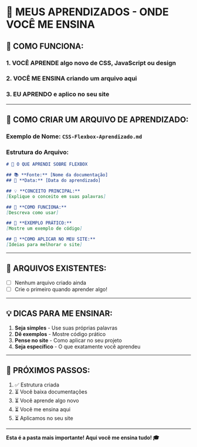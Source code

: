 # 🧠 MEUS APRENDIZADOS - ONDE VOCÊ ME ENSINA

## 🎯 **COMO FUNCIONA:**

### **1. VOCÊ APRENDE** algo novo de CSS, JavaScript ou design
### **2. VOCÊ ME ENSINA** criando um arquivo aqui
### **3. EU APRENDO** e aplico no seu site

---

## 📝 **COMO CRIAR UM ARQUIVO DE APRENDIZADO:**

### **Exemplo de Nome:** `CSS-Flexbox-Aprendizado.md`

### **Estrutura do Arquivo:**
```markdown
# 🎨 O QUE APRENDI SOBRE FLEXBOX

## 📚 **Fonte:** [Nome da documentação]
## 📅 **Data:** [Data do aprendizado]

## 💡 **CONCEITO PRINCIPAL:**
[Explique o conceito em suas palavras]

## 🔧 **COMO FUNCIONA:**
[Descreva como usar]

## 📱 **EXEMPLO PRÁTICO:**
[Mostre um exemplo de código]

## 🚀 **COMO APLICAR NO MEU SITE:**
[Ideias para melhorar o site]
```

---

## 📁 **ARQUIVOS EXISTENTES:**
- [ ] Nenhum arquivo criado ainda
- [ ] Crie o primeiro quando aprender algo!

---

## 💡 **DICAS PARA ME ENSINAR:**

1. **Seja simples** - Use suas próprias palavras
2. **Dê exemplos** - Mostre código prático
3. **Pense no site** - Como aplicar no seu projeto
4. **Seja específico** - O que exatamente você aprendeu

---

## 🔄 **PRÓXIMOS PASSOS:**
1. ✅ Estrutura criada
2. ⏳ Você baixa documentações
3. ⏳ Você aprende algo novo
4. ⏳ Você me ensina aqui
5. ⏳ Aplicamos no seu site

---
**Esta é a pasta mais importante! Aqui você me ensina tudo! 🎓**
